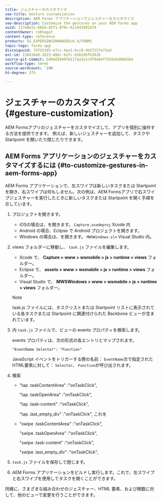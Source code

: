 ```yaml
---
title: ジェスチャーのカスタマイズ
seo-title: Gesture customization
description: AEM Forms アプリケーションでジェスチャーをカスタマイズ
seo-description: Customize the gestures on your AEM Forms app
uuid: 117e0e21-66bd-42f1-879c-6c1443991974
contentOwner: robhagat
content-type: reference
products: SG_EXPERIENCEMANAGER/6.4/FORMS
topic-tags: forms-app
discoiquuid: 747d13d3-e7cc-4aa1-bcc8-4b57157e71ed
exl-id: 238410e0-1623-49dc-b2fc-b5b2d5fb362b
source-git-commit: bd94d3949f0117aa3e1c9f0e84f7293a5d6b03b4
workflow-type: tm+mt
source-wordcount: '296'
ht-degree: 37%

---
```


# ジェスチャーのカスタマイズ {#gesture-customization}

AEM Formsアプリのジェスチャーをカスタマイズして、アプリを個別に操作する方法を提供できます。 例えば、新しいジェスチャーを追加して、タスクや Startpoint を開いたり閉じたりできます。

## AEM Forms アプリケーションのジェスチャーをカスタマイズするには {#to-customize-gestures-in-aem-forms-app}

AEM Forms アプリケーションで、左スワイプは新しいタスクまたは Startpoint を開き、右スワイプは何もしません。次の例は、AEM Formsアプリで右スワイプジェスチャーを実行したときに新しいタスクまたは Startpoint を開く手順を示しています。

1. プロジェクトを開きます。

   * iOSの場合は、を開きます。 `Capture.xcodeproj` Xcode 内
   * Android の場合、Eclipse で Android プロジェクトを開きます。
   * Windows の場合は、を開きます。 `MWSWindows.sln` Visual Studio 内。

1. views フォルダーに移動し、 `task.js` ファイルを編集します。

   * Xcode で、 **Capture > www > wsmobile > js > runtime > views** フォルダー。
   * Eclipse で、 **assets > www > wsmobile > js > runtime > views** フォルダー。
   * Visual Studio で、 **MWSWindows > www > wsmobile > js > runtime > views** フォルダー。

   >[!NOTE]
   >
   >task.js ファイルには、タスクリストまたは Startpoint リストに表示されている各タスクまたは Startpoint に関連付けられた Backbone ビューが含まれています。

1. 内 `task.js` ファイルで、ビューの events プロパティを検索します。

   events プロパティは、次の形式の各エントリとマップされます。

   `"EventName Selector": "Function"`

   JavaScript イベントをトリガーする際の名前： `EventName`次で指定されたHTML要素に対して： `Selector`、 `Function`が呼び出されます。

1. 検索

   * &quot;tap .taskContentArea&quot; :&quot;onTaskClick&quot;,

      &quot;tap .taskOpenArea&quot; :&quot;onTaskClick&quot;,

      &quot;tap .task-content&quot; :&quot;onTaskClick&quot;,

      &quot;tap .last_empty_div&quot; :&quot;onTaskClick&quot;,
   これを

   * &quot;swipe .taskContentArea&quot; :&quot;onTaskClick&quot;,

      &quot;swipe .taskOpenArea&quot; :&quot;onTaskClick&quot;,

      &quot;swipe .task-content&quot; :&quot;onTaskClick&quot;,

      &quot;swipe .last_empty_div&quot; :&quot;onTaskClick&quot;,


1. `task.js` ファイルを保存して閉じます。
1. AEM Forms アプリケーションをビルドし実行します。これで、左スワイプと右スワイプを使用してタスクを開くことができます。

同様に、さまざまな組み合わせのジェスチャー、HTML 要素、および関数に対して、他のビューで変更を行うことができます。
